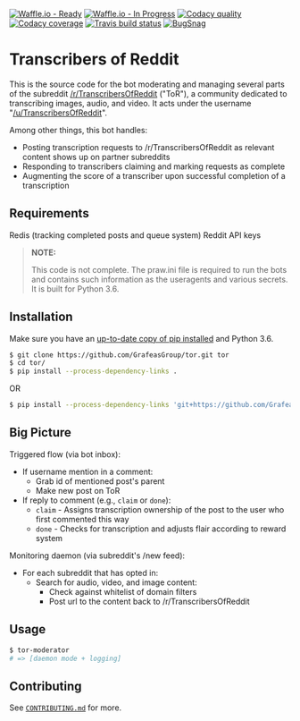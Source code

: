 [![Waffle.io - Ready](https://img.shields.io/waffle/label/TranscribersOfReddit/TranscribersOfReddit/ready.svg?colorB=yellow&label=Available%20Issues)](https://waffle.io/TranscribersOfReddit/TranscribersOfReddit)
[![Waffle.io - In Progress](https://img.shields.io/waffle/label/TranscribersOfReddit/TranscribersOfReddit/in%20progress.svg?colorB=green&label=Issues%20Being%20Worked%20On)](https://waffle.io/TranscribersOfReddit/TranscribersOfReddit)
[![Codacy quality](https://img.shields.io/codacy/grade/3b7f08973a9644cc98faea4cbcd71eb2.svg)](https://www.codacy.com/app/TranscribersOfReddit/TranscribersOfReddit)
[![Codacy coverage](https://img.shields.io/codacy/coverage/3b7f08973a9644cc98faea4cbcd71eb2.svg)](https://www.codacy.com/app/TranscribersOfReddit/TranscribersOfReddit)
[![Travis build status](https://img.shields.io/travis/TranscribersOfReddit/TranscribersOfReddit.svg)](https://travis-ci.org/TranscribersOfReddit/TranscribersOfReddit)
[![BugSnag](https://img.shields.io/badge/errors--hosted--by-Bugsnag-blue.svg)](https://www.bugsnag.com/open-source/)

# Transcribers of Reddit

This is the source code for the bot moderating and managing several parts of the subreddit
[/r/TranscribersOfReddit](https://reddit.com/r/TranscribersOfReddit) ("ToR"), a community dedicated to transcribing images, audio, and video.
It acts under the username "[/u/TranscribersOfReddit](https://reddit.com/u/TranscribersOfReddit)".

Among other things, this bot handles:

- Posting transcription requests to /r/TranscribersOfReddit as relevant content shows up on partner subreddits
- Responding to transcribers claiming and marking requests as complete
- Augmenting the score of a transcriber upon successful completion of a transcription

## Requirements

Redis (tracking completed posts and queue system)
Reddit API keys

> **NOTE:**
>
> This code is not complete. The praw.ini file is required to run the bots and
> contains such information as the useragents and various secrets. It is built
> for Python 3.6.

## Installation

Make sure you have an [up-to-date copy of pip installed](https://pip.pypa.io/en/stable/installing/) and Python 3.6.

```sh
$ git clone https://github.com/GrafeasGroup/tor.git tor
$ cd tor/
$ pip install --process-dependency-links .
```

OR

```sh
$ pip install --process-dependency-links 'git+https://github.com/GrafeasGroup/tor.git@master#egg=tor-0'
```

## Big Picture

Triggered flow (via bot inbox):

- If username mention in a comment:
  - Grab id of mentioned post's parent
  - Make new post on ToR
- If reply to comment (e.g., `claim` or `done`):
  - `claim` - Assigns transcription ownership of the post to the user who first commented this way
  - `done` - Checks for transcription and adjusts flair according to reward system

Monitoring daemon (via subreddit's /new feed):

- For each subreddit that has opted in:
  - Search for audio, video, and image content:
    - Check against whitelist of domain filters
    - Post url to the content back to /r/TranscribersOfReddit

## Usage

```sh
$ tor-moderator
# => [daemon mode + logging]
```

## Contributing

See [`CONTRIBUTING.md`](/CONTRIBUTING.md) for more.
